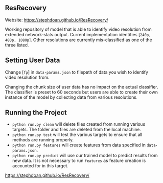 ## ResRecovery

Website: https://stephdoan.github.io/ResRecovery/

Working repository of model that is able to identify video resolution from extended network-stats output. Current implementation identifies [`240p, 480p, 1080p`]. Other resolutions are currently mis-classified as one of the three listed.

## Setting User Data

Change [`fp`] in <code>data-params.json</code> to filepath of data you wish to identify video resolution from.

Changing the chunk size of user data has no impact on the actual classifier. The classifier is preset to 60 seconds but users are able to create their own instance of the model by collecting data from various resolutions.

## Running the Project

<ul>
  <li>
    <code>python run.py clean</code> will delete files created from running various targets. The folder and files are deleted from the local machine.
  </li>

  <li>
    <code>python run.py test</code> will test the various targets to ensure that all methods are running properly.
  </li>

  <li>
    <code>python run.py features</code> will create features from data specified in <code>data-params.json</code>.

  <li>
    <code>python run.py predict</code> will use our trained model to predict results from new data. It is not necessary to run <code>features</code> as feature creation is accounted for in this target.
  </li>
</ul>


https://stephdoan.github.io/ResRecovery/

